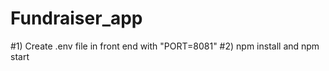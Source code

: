 # Fundraiser_app

#1) Create .env file in front end with "PORT=8081"
#2) npm install and npm start 
